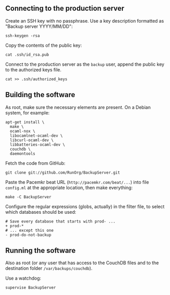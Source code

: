 ## Connecting to the production server

Create an SSH key with no passphrase. Use a key description formatted as "Backup server YYYY/MM/DD": 

    ssh-keygen -rsa

Copy the contents of the public key: 

    cat .ssh/id_rsa.pub

Connect to the production server as the `backup` user, append the public key to the authorized keys file. 
 
    cat >> .ssh/authorized_keys
    
## Building the software

As root, make sure the necessary elements are present. On a Debian system, for example: 

    apt-get install \
      make \
      ocaml-nox \
      libocamlnet-ocaml-dev \
      libcurl-ocaml-dev \
      libbatteries-ocaml-dev \ 
      couchdb \
      daemontools 

Fetch the code from GitHub:

    git clone git://github.com/RunOrg/BackupServer.git

Paste the Pacemkr beat URL (`http://pacemkr.com/beat/...`) into file 
`config.ml` at the appropriate location, then make everything:

    make -C BackupServer

Configure the regular expressions (globs, actually) in the filter
file, to select which databases should be used: 

    # Save every database that starts with prod- ...
    + prod-*
    # ... except this one
    - prod-do-not-backup

## Running the software

Also as root (or any user that has access to the CouchDB files and
to the destination folder `/var/backups/couchdb`).
 
Use a watchdog:

    supervise BackupServer
